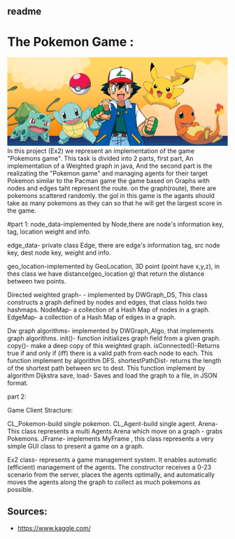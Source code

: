 ## readme

# The Pokemon Game :
![image](https://github.com/guyShimoni/Pokemon-Game/blob/main/area.jpg)
In this project (Ex2) we represent an implementation of the game
"Pokemons game".
This task is divided into 2 parts, first part, An implementation of a Weighted graph in java, And the second part is the realizating the "Pokemon game" and managing agents for their target Pokemon similar to the Pacman game the game based on Graphs with nodes and edges taht represent the route. 
on the graph(route), there are pokemons scattered randomly.
the gol in this game is the agants should take as many pokemons as they can so that he will get the largest score in the game.


#part 1:
node_data-implemented by Node,there are node's information key, tag, location weight and info.

edge_data- private class Edge, there are edge's information tag, src node key, dest node key, weight and info.

geo_location-implemented by GeoLocation, 3D point (point have x,y,z), in thes class we have distance(geo_location g) that return the distance between two points.

Directed weighted graph- - implemented by DWGraph_DS, This class constructs a graph defined by nodes and edges, that class holds two hashmaps.
NodeMap- a collection of a Hash Map of nodes in a graph.
EdgeMap- a collection of a Hash Map of edges in a graph.


Dw graph algorithms- implemented by DWGraph_Algo, that implements graph algorithms.
init()- function initializes graph field from a given graph.
copy()- make a deep copy of this weighted graph. 
isConnected()-Returns true if and only if (iff) there is a valid path from each node to each. This function implement by algorithm DFS.
shortestPathDist- returns the length of the shortest path between src to dest. This function implement by algorithm Dijkstra
save, load- Saves and load the graph to a file, in JSON format.

part 2:

Game Client Stracture:

CL_Pokemon-build single pokemon.
CL_Agent-build single agent.
Arena- This class represents a multi Agents Arena which move on a graph - grabs Pokemons.
JFrame- implements MyFrame , this class represents a very simple GUI class to present a
game on a graph.  

Ex2 class- represents a game management system. It enables automatic (efficient) management of the agents. The constructor receives a 0-23 scenario from the server, places the agents optimally, and automatically moves the agents along the graph to collect as much pokemons as possible.


## Sources:

* https://www.kaggle.com/ 

